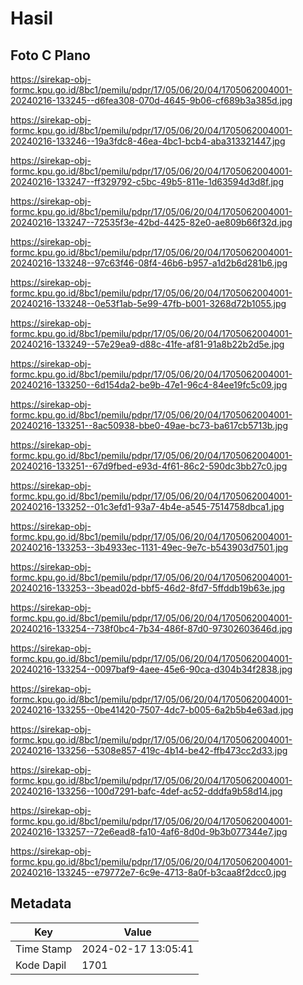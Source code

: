# Hasil

## Foto C Plano

https://sirekap-obj-formc.kpu.go.id/8bc1/pemilu/pdpr/17/05/06/20/04/1705062004001-20240216-133245--d6fea308-070d-4645-9b06-cf689b3a385d.jpg

https://sirekap-obj-formc.kpu.go.id/8bc1/pemilu/pdpr/17/05/06/20/04/1705062004001-20240216-133246--19a3fdc8-46ea-4bc1-bcb4-aba313321447.jpg

https://sirekap-obj-formc.kpu.go.id/8bc1/pemilu/pdpr/17/05/06/20/04/1705062004001-20240216-133247--ff329792-c5bc-49b5-811e-1d63594d3d8f.jpg

https://sirekap-obj-formc.kpu.go.id/8bc1/pemilu/pdpr/17/05/06/20/04/1705062004001-20240216-133247--72535f3e-42bd-4425-82e0-ae809b66f32d.jpg

https://sirekap-obj-formc.kpu.go.id/8bc1/pemilu/pdpr/17/05/06/20/04/1705062004001-20240216-133248--97c63f46-08f4-46b6-b957-a1d2b6d281b6.jpg

https://sirekap-obj-formc.kpu.go.id/8bc1/pemilu/pdpr/17/05/06/20/04/1705062004001-20240216-133248--0e53f1ab-5e99-47fb-b001-3268d72b1055.jpg

https://sirekap-obj-formc.kpu.go.id/8bc1/pemilu/pdpr/17/05/06/20/04/1705062004001-20240216-133249--57e29ea9-d88c-41fe-af81-91a8b22b2d5e.jpg

https://sirekap-obj-formc.kpu.go.id/8bc1/pemilu/pdpr/17/05/06/20/04/1705062004001-20240216-133250--6d154da2-be9b-47e1-96c4-84ee19fc5c09.jpg

https://sirekap-obj-formc.kpu.go.id/8bc1/pemilu/pdpr/17/05/06/20/04/1705062004001-20240216-133251--8ac50938-bbe0-49ae-bc73-ba617cb5713b.jpg

https://sirekap-obj-formc.kpu.go.id/8bc1/pemilu/pdpr/17/05/06/20/04/1705062004001-20240216-133251--67d9fbed-e93d-4f61-86c2-590dc3bb27c0.jpg

https://sirekap-obj-formc.kpu.go.id/8bc1/pemilu/pdpr/17/05/06/20/04/1705062004001-20240216-133252--01c3efd1-93a7-4b4e-a545-7514758dbca1.jpg

https://sirekap-obj-formc.kpu.go.id/8bc1/pemilu/pdpr/17/05/06/20/04/1705062004001-20240216-133253--3b4933ec-1131-49ec-9e7c-b543903d7501.jpg

https://sirekap-obj-formc.kpu.go.id/8bc1/pemilu/pdpr/17/05/06/20/04/1705062004001-20240216-133253--3bead02d-bbf5-46d2-8fd7-5ffddb19b63e.jpg

https://sirekap-obj-formc.kpu.go.id/8bc1/pemilu/pdpr/17/05/06/20/04/1705062004001-20240216-133254--738f0bc4-7b34-486f-87d0-97302603646d.jpg

https://sirekap-obj-formc.kpu.go.id/8bc1/pemilu/pdpr/17/05/06/20/04/1705062004001-20240216-133254--0097baf9-4aee-45e6-90ca-d304b34f2838.jpg

https://sirekap-obj-formc.kpu.go.id/8bc1/pemilu/pdpr/17/05/06/20/04/1705062004001-20240216-133255--0be41420-7507-4dc7-b005-6a2b5b4e63ad.jpg

https://sirekap-obj-formc.kpu.go.id/8bc1/pemilu/pdpr/17/05/06/20/04/1705062004001-20240216-133256--5308e857-419c-4b14-be42-ffb473cc2d33.jpg

https://sirekap-obj-formc.kpu.go.id/8bc1/pemilu/pdpr/17/05/06/20/04/1705062004001-20240216-133256--100d7291-bafc-4def-ac52-dddfa9b58d14.jpg

https://sirekap-obj-formc.kpu.go.id/8bc1/pemilu/pdpr/17/05/06/20/04/1705062004001-20240216-133257--72e6ead8-fa10-4af6-8d0d-9b3b077344e7.jpg

https://sirekap-obj-formc.kpu.go.id/8bc1/pemilu/pdpr/17/05/06/20/04/1705062004001-20240216-133245--e79772e7-6c9e-4713-8a0f-b3caa8f2dcc0.jpg


## Metadata

| Key        | Value               |
| ---------- | ------------------- |
| Time Stamp | 2024-02-17 13:05:41 |
| Kode Dapil | 1701                |



